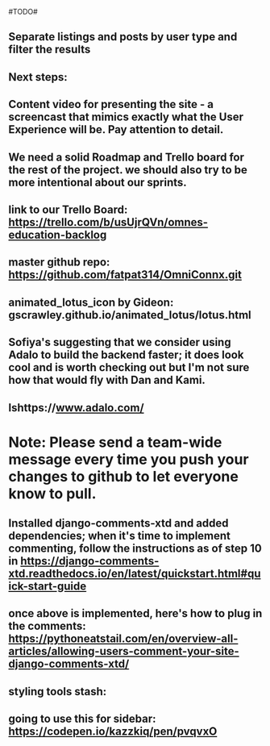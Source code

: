 #TODO#



## Separate listings and posts by user type and filter the results

## Next steps:

## Content video for presenting the site - a screencast that mimics exactly what the User Experience will be. Pay attention to detail. 

## We need a solid Roadmap and Trello board for the rest of the project. we should also try to be more intentional about our sprints.

## link to our Trello Board: https://trello.com/b/usUjrQVn/omnes-education-backlog

## master github repo: https://github.com/fatpat314/OmniConnx.git

## animated_lotus_icon by Gideon: gscrawley.github.io/animated_lotus/lotus.html

## Sofiya's suggesting that we consider using Adalo to build the backend faster; it does look cool and is worth checking out but I'm not sure how that would fly with Dan and Kami.

## lshttps://www.adalo.com/

# Note: Please send a team-wide message every time you push your changes to github to let everyone know to pull.

## Installed django-comments-xtd and added dependencies; when it's time to implement commenting, follow the instructions as of step 10 in https://django-comments-xtd.readthedocs.io/en/latest/quickstart.html#quick-start-guide

## once above is implemented, here's how to plug in the comments: https://pythoneatstail.com/en/overview-all-articles/allowing-users-comment-your-site-django-comments-xtd/

## styling tools stash: 
## going to use this for sidebar: https://codepen.io/kazzkiq/pen/pvqvxO
